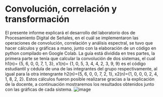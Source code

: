 # Convolución, correlación y transformación
El presente informe explicará el desarrollo del laboratorio dos de Procesamiento Digital de Señales, en el cuál se implementaron las operaciones de convolución, correlación y análisis espectral, se tuvo que hacer cálculos y gráficas a mano, junto con la elaboración de un código en python compilado en Google Colab.
La guía está dividida en tres partes, la primera parte  se tenía que calcular la convolución de dos sistemas, el cual h1(n)= {5, 6, 0, 0, 7, 1, 3}, x1(n)= {1, 0, 5, 3, 4, 4, 2, 3, 9, 9} es el código estudiantil y cédula  de una de las integrantes del grupo respectivamente, al igual para la otra intengrante  h2(n)={5, 6, 0, 0, 7, 2, 1}, x2(n)={1, 0, 0, 0, 2, 4, 1, 8, 2, 2}.
Estos cálculos fueron posible realizarse gracias a la explicación de la docente, a continuación mostraremos los resultados obtenidos junto con las gráficas de cada sistema.
![image](https://github.com/user-attachments/assets/74e5d430-629c-490d-bfb2-5c095d896caf)



